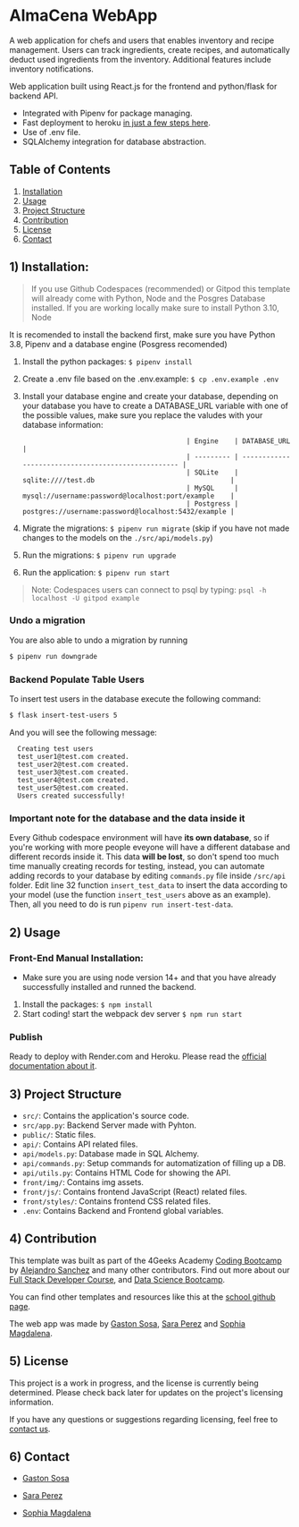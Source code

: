 # AlmaCena WebApp

A web application for chefs and users that enables inventory and recipe management. Users can track ingredients, create recipes, and automatically deduct used ingredients from the inventory. Additional features include inventory notifications.

Web application built using React.js for the frontend and python/flask for backend API.

- Integrated with Pipenv for package managing.
- Fast deployment to heroku [in just a few steps here](https://start.4geeksacademy.com/backend/deploy-heroku-posgres).
- Use of .env file.
- SQLAlchemy integration for database abstraction.

## Table of Contents

1. [Installation](#installation)
2. [Usage](#usage)
3. [Project Structure](#project-structure)
4. [Contribution](#contribution)
5. [License](#license)
6. [Contact](#contact)

## 1) Installation:

> If you use Github Codespaces (recommended) or Gitpod this template will already come with Python, Node and the Posgres Database installed. If you are working locally make sure to install Python 3.10, Node

It is recomended to install the backend first, make sure you have Python 3.8, Pipenv and a database engine (Posgress recomended)

1. Install the python packages: `$ pipenv install`
2. Create a .env file based on the .env.example: `$ cp .env.example .env`
3. Install your database engine and create your database, depending on your database you have to create a DATABASE_URL variable with one of the possible values, make sure you replace the valudes with your database information:


                                                | Engine    | DATABASE_URL                                        |
                                                | --------- | --------------------------------------------------- |
                                                | SQLite    | sqlite:////test.db                                  |
                                                | MySQL     | mysql://username:password@localhost:port/example    |
                                                | Postgress | postgres://username:password@localhost:5432/example |


4. Migrate the migrations: `$ pipenv run migrate` (skip if you have not made changes to the models on the `./src/api/models.py`)
5. Run the migrations: `$ pipenv run upgrade`
6. Run the application: `$ pipenv run start`

> Note: Codespaces users can connect to psql by typing: `psql -h localhost -U gitpod example`

### Undo a migration

You are also able to undo a migration by running

```sh
$ pipenv run downgrade
```

### Backend Populate Table Users

To insert test users in the database execute the following command:

```sh
$ flask insert-test-users 5
```

And you will see the following message:

```
  Creating test users
  test_user1@test.com created.
  test_user2@test.com created.
  test_user3@test.com created.
  test_user4@test.com created.
  test_user5@test.com created.
  Users created successfully!
```

### **Important note for the database and the data inside it**

Every Github codespace environment will have **its own database**, so if you're working with more people eveyone will have a different database and different records inside it. This data **will be lost**, so don't spend too much time manually creating records for testing, instead, you can automate adding records to your database by editing `commands.py` file inside `/src/api` folder. Edit line 32 function `insert_test_data` to insert the data according to your model (use the function `insert_test_users` above as an example). Then, all you need to do is run `pipenv run insert-test-data`.

## 2) Usage

### Front-End Manual Installation:

- Make sure you are using node version 14+ and that you have already successfully installed and runned the backend.

1. Install the packages: `$ npm install`
2. Start coding! start the webpack dev server `$ npm run start`

### Publish

Ready to deploy with Render.com and Heroku. Please read the [official documentation about it](https://start.4geeksacademy.com/deploy).


## 3) Project Structure

- `src/`: Contains the application's source code.
- `src/app.py`: Backend Server made with Pyhton.
- `public/`: Static files.
- `api/`: Contains API related files.
- `api/models.py`: Database made in SQL Alchemy.
- `api/commands.py`: Setup commands for automatization of filling up a DB.
- `api/utils.py`: Contains HTML Code for showing the API.
- `front/img/`: Contains img assets.
- `front/js/`: Contains frontend JavaScript (React) related files.
- `front/styles/`: Contains frontend CSS related files.
- `.env`: Contains Backend and Frontend global variables.


## 4) Contribution

This template was built as part of the 4Geeks Academy [Coding Bootcamp](https://4geeksacademy.com/us/coding-bootcamp) by [Alejandro Sanchez](https://twitter.com/alesanchezr) and many other contributors. Find out more about our [Full Stack Developer Course](https://4geeksacademy.com/us/coding-bootcamps/part-time-full-stack-developer), and [Data Science Bootcamp](https://4geeksacademy.com/us/coding-bootcamps/datascience-machine-learning).

You can find other templates and resources like this at the [school github page](https://github.com/4geeksacademy/).

The web app was made by [Gaston Sosa](https://github.com/agastonsosa), [Sara Perez](https://github.com/sarap29) and [Sophia Magdalena](https://github.com/magdasoph92).

## 5) License

This project is a work in progress, and the license is currently being determined. Please check back later for updates on the project's licensing information.

If you have any questions or suggestions regarding licensing, feel free to [contact us](agastonsosa@gmail.com).

## 6) Contact

- [Gaston Sosa](https://github.com/agastonsosa) 

- [Sara Perez](https://github.com/sarap29)

- [Sophia Magdalena](https://github.com/magdasoph92)
